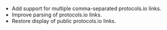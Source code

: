  - Add support for multiple comma-separated protocols.io links.
 - Improve parsing of protocols.io links.
 - Restore display of public protocols.io links.
